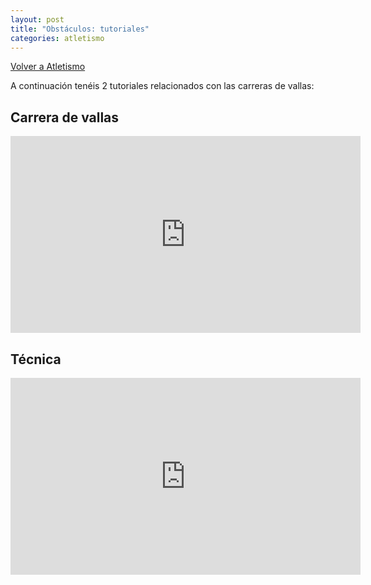 ```yaml
---
layout: post
title: "Obstáculos: tutoriales"
categories: atletismo
---
```


[Volver a Atletismo](https://danieledufis.github.io/atletismo/atletismo)

A continuación tenéis 2 tutoriales relacionados con las carreras de vallas:

## Carrera de vallas

<iframe width="560" height="315" src="https://www.youtube.com/embed/z6PaNxw0bE8" frameborder="0" allow="accelerometer; autoplay; encrypted-media; gyroscope; picture-in-picture" allowfullscreen></iframe>

## Técnica

<iframe width="560" height="315" src="https://www.youtube.com/embed/93VgZSjdr4I" frameborder="0" allow="accelerometer; autoplay; encrypted-media; gyroscope; picture-in-picture" allowfullscreen></iframe>
